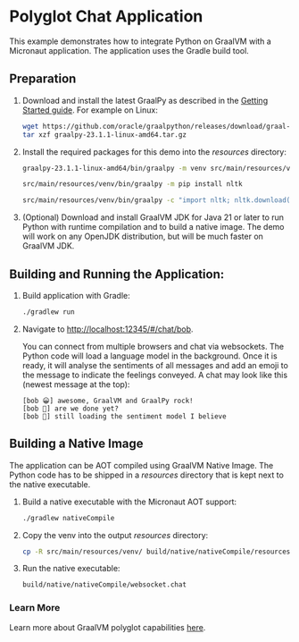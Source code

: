 # Polyglot Chat Application

This example demonstrates how to integrate Python on GraalVM with a Micronaut application.
The application uses the Gradle build tool.

## Preparation

1. Download and install the latest GraalPy as described in the [Getting Started guide](https://www.graalvm.org/latest/reference-manual/python/#installing-graalpy). For example on Linux:
   ```bash
   wget https://github.com/oracle/graalpython/releases/download/graal-23.1.1/graalpy-23.1.1-linux-amd64.tar.gz
   tar xzf graalpy-23.1.1-linux-amd64.tar.gz
   ```

2. Install the required packages for this demo into the _resources_ directory:
   ```bash
   graalpy-23.1.1-linux-amd64/bin/graalpy -m venv src/main/resources/venv
   ```
   ```bash
   src/main/resources/venv/bin/graalpy -m pip install nltk
   ```
   ```bash
   src/main/resources/venv/bin/graalpy -c "import nltk; nltk.download('vader_lexicon')"
   ```

3. (Optional) Download and install GraalVM JDK for Java 21 or later to run Python with runtime compilation and to build a native image. 
The demo will work on any OpenJDK distribution, but will be much faster on GraalVM JDK.

## Building and Running the Application:

1. Build application with Gradle:
   ```bash
   ./gradlew run
   ```

2. Navigate to [http://localhost:12345/#/chat/bob](http://localhost:12345/#/chat/bob).

    You can connect from multiple browsers and chat via websockets.
    The Python code will load a language model in the background.
    Once it is ready, it will analyse the sentiments of all messages and add an emoji to the message to indicate the feelings conveyed.
    A chat may look like this (newest message at the top):

    ```
    [bob 😀] awesome, GraalVM and GraalPy rock!
    [bob 🫥] are we done yet?
    [bob 💬] still loading the sentiment model I believe
    ```

## Building a Native Image

The application can be AOT compiled using GraalVM Native Image.
The Python code has to be shipped in a _resources_ directory that is kept next to the native executable.

1. Build a native executable with the Micronaut AOT support:
   ```bash
   ./gradlew nativeCompile
   ```

2. Copy the venv into the output _resources_ directory:
   ```bash
   cp -R src/main/resources/venv/ build/native/nativeCompile/resources/python/
   ```

3. Run the native executable:
   ```bash
   build/native/nativeCompile/websocket.chat
   ```

### Learn More 

Learn more about GraalVM polyglot capabilities [here](https://www.graalvm.org/latest/reference-manual/polyglot-programming/).
